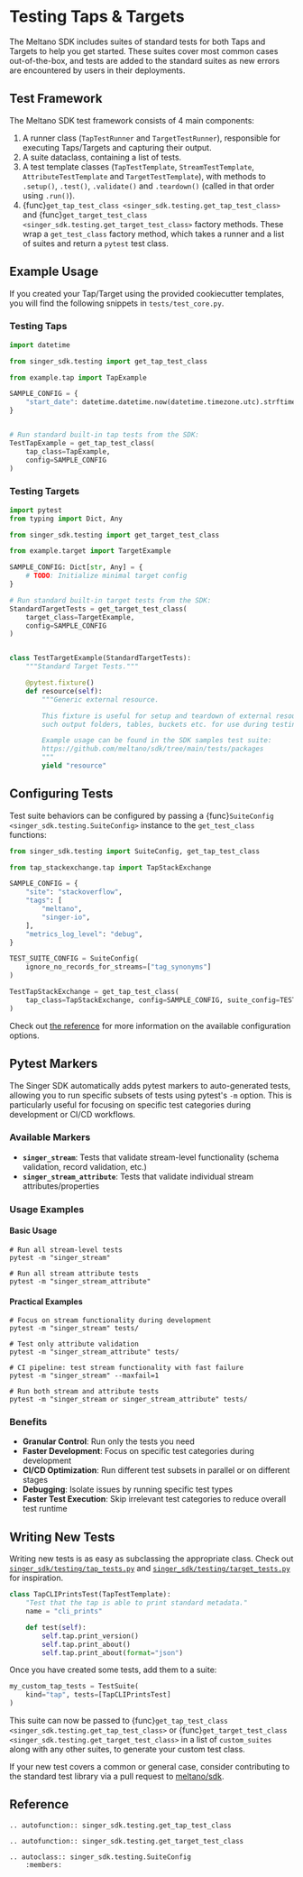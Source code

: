 # Testing Taps & Targets

The Meltano SDK includes suites of standard tests for both Taps and Targets to help you get started.
These suites cover most common cases out-of-the-box, and tests are added to the standard suites as new errors are encountered by users in their deployments.

## Test Framework

The Meltano SDK test framework consists of 4 main components:

1. A runner class (`TapTestRunner` and `TargetTestRunner`), responsible for executing Taps/Targets and capturing their output.
1. A suite dataclass, containing a list of tests.
1. A test template classes (`TapTestTemplate`, `StreamTestTemplate`, `AttributeTestTemplate` and `TargetTestTemplate`), with methods to `.setup()`, `.test()`, `.validate()` and `.teardown()` (called in that order using `.run()`).
1. {func}`get_tap_test_class <singer_sdk.testing.get_tap_test_class>` and {func}`get_target_test_class <singer_sdk.testing.get_target_test_class>` factory methods. These wrap a `get_test_class` factory method, which takes a runner and a list of suites and return a `pytest` test class.

## Example Usage

If you created your Tap/Target using the provided cookiecutter templates, you will find the following snippets in `tests/test_core.py`.

### Testing Taps

```python
import datetime

from singer_sdk.testing import get_tap_test_class

from example.tap import TapExample

SAMPLE_CONFIG = {
    "start_date": datetime.datetime.now(datetime.timezone.utc).strftime("%Y-%m-%d")
}


# Run standard built-in tap tests from the SDK:
TestTapExample = get_tap_test_class(
    tap_class=TapExample,
    config=SAMPLE_CONFIG
)
```

### Testing Targets

```python
import pytest
from typing import Dict, Any

from singer_sdk.testing import get_target_test_class

from example.target import TargetExample

SAMPLE_CONFIG: Dict[str, Any] = {
    # TODO: Initialize minimal target config
}

# Run standard built-in target tests from the SDK:
StandardTargetTests = get_target_test_class(
    target_class=TargetExample,
    config=SAMPLE_CONFIG
)


class TestTargetExample(StandardTargetTests):
    """Standard Target Tests."""

    @pytest.fixture()
    def resource(self):
        """Generic external resource.

        This fixture is useful for setup and teardown of external resources,
        such output folders, tables, buckets etc. for use during testing.

        Example usage can be found in the SDK samples test suite:
        https://github.com/meltano/sdk/tree/main/tests/packages
        """
        yield "resource"
```

## Configuring Tests

Test suite behaviors can be configured by passing a {func}`SuiteConfig <singer_sdk.testing.SuiteConfig>` instance to the `get_test_class` functions:

```python
from singer_sdk.testing import SuiteConfig, get_tap_test_class

from tap_stackexchange.tap import TapStackExchange

SAMPLE_CONFIG = {
    "site": "stackoverflow",
    "tags": [
        "meltano",
        "singer-io",
    ],
    "metrics_log_level": "debug",
}

TEST_SUITE_CONFIG = SuiteConfig(
    ignore_no_records_for_streams=["tag_synonyms"]
)

TestTapStackExchange = get_tap_test_class(
    tap_class=TapStackExchange, config=SAMPLE_CONFIG, suite_config=TEST_SUITE_CONFIG
)
```

Check out [the reference](#reference) for more information on the available configuration options.

## Pytest Markers

The Singer SDK automatically adds pytest markers to auto-generated tests, allowing you to run specific subsets of tests using pytest's `-m` option. This is particularly useful for focusing on specific test categories during development or CI/CD workflows.

### Available Markers

- **`singer_stream`**: Tests that validate stream-level functionality (schema validation, record validation, etc.)
- **`singer_stream_attribute`**: Tests that validate individual stream attributes/properties

### Usage Examples

#### Basic Usage

```shell
# Run all stream-level tests
pytest -m "singer_stream"

# Run all stream attribute tests
pytest -m "singer_stream_attribute"
```

#### Practical Examples

```shell
# Focus on stream functionality during development
pytest -m "singer_stream" tests/

# Test only attribute validation
pytest -m "singer_stream_attribute" tests/

# CI pipeline: test stream functionality with fast failure
pytest -m "singer_stream" --maxfail=1

# Run both stream and attribute tests
pytest -m "singer_stream or singer_stream_attribute" tests/
```

### Benefits

- **Granular Control**: Run only the tests you need
- **Faster Development**: Focus on specific test categories during development
- **CI/CD Optimization**: Run different test subsets in parallel or on different stages
- **Debugging**: Isolate issues by running specific test types
- **Faster Test Execution**: Skip irrelevant test categories to reduce overall test runtime

## Writing New Tests

Writing new tests is as easy as subclassing the appropriate class.
Check out [`singer_sdk/testing/tap_tests.py`](https://github.com/meltano/sdk/tree/main/singer_sdk/testing/tap_tests.py) and [`singer_sdk/testing/target_tests.py`](https://github.com/meltano/sdk/tree/main/singer_sdk/testing/target_tests.py) for inspiration.

```python
class TapCLIPrintsTest(TapTestTemplate):
    "Test that the tap is able to print standard metadata."
    name = "cli_prints"

    def test(self):
        self.tap.print_version()
        self.tap.print_about()
        self.tap.print_about(format="json")
```

Once you have created some tests, add them to a suite:

```python
my_custom_tap_tests = TestSuite(
    kind="tap", tests=[TapCLIPrintsTest]
)
```

This suite can now be passed to {func}`get_tap_test_class <singer_sdk.testing.get_tap_test_class>` or {func}`get_target_test_class <singer_sdk.testing.get_target_test_class>` in a list of `custom_suites` along with any other suites, to generate your custom test class.

If your new test covers a common or general case, consider contributing to the standard test library via a pull request to [meltano/sdk](https://github.com/meltano/sdk).

## Reference

```{eval-rst}
.. autofunction:: singer_sdk.testing.get_tap_test_class
```

```{eval-rst}
.. autofunction:: singer_sdk.testing.get_target_test_class
```

```{eval-rst}
.. autoclass:: singer_sdk.testing.SuiteConfig
    :members:
```
